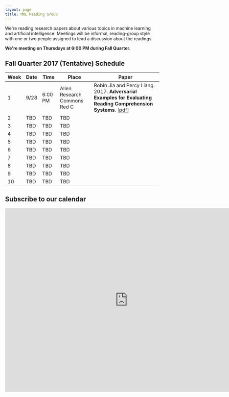 ```yaml
---
layout: page
title: MWL Reading Group
---
```


We're reading research papers about various topics in machine learning and
artificial intelligence. Meetings will be informal, reading-group style with one
or two people assigned to lead a discussion about the readings.

**We're meeting on Thursdays at 6:00 PM during Fall Quarter.**

## Fall Quarter 2017 (Tentative) Schedule

| Week | Date | Time | Place | Paper |
|------|------|------|-------|-------|
|    1 | 9/28 | 6:00 PM | Allen Research Commons Red C | Robin Jia and Percy Liang. 2017. **Adversarial Examples for Evaluating Reading Comprehension Systems**. [[pdf]](https://www.semanticscholar.org/paper/Adversarial-Examples-for-Evaluating-Reading-Compre-Jia-Liang/1e845782ffd510efea1a031e5a9ed7b28d23d662) |
|    2 | TBD | TBD | TBD |                     |
|    3 | TBD | TBD | TBD |                     |
|    4 | TBD | TBD | TBD |                     |
|    5 | TBD | TBD | TBD |                     |
|    6 | TBD | TBD | TBD |                     |
|    7 | TBD | TBD | TBD |                     |
|    8 | TBD | TBD | TBD |                     |
|    9 | TBD | TBD | TBD |                     |
|   10 | TBD | TBD | TBD |                     |

## Subscribe to our calendar

<iframe src="https://calendar.google.com/calendar/embed?src=n1h36rcrbe7fj7fk78bthomjt8%40group.calendar.google.com&ctz=America/Los_Angeles" style="border: 0" width="800" height="600" frameborder="0" scrolling="no"></iframe>
